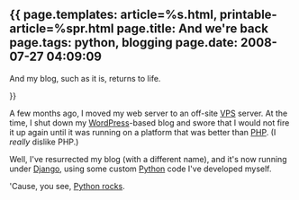 {{
page.templates: article=%s.html, printable-article=%spr.html
page.title: And we're back
page.tags: python, blogging
page.date: 2008-07-27 04:09:09
---
And my blog, such as it is, returns to life.





}}

A few months ago, I moved my web server to an off-site
[VPS][] server.
At the time, I shut down my
[WordPress][]-based blog and swore that I
would not fire it up again until it was running on a platform that
was better than [PHP][]. (I *really* dislike
PHP.)

Well, I've resurrected my blog (with a different name), and it's
now running under [Django][], using
some custom [Python][] code I've developed
myself.

'Cause, you see, [Python rocks][].




[VPS]: http://en.wikipedia.org/wiki/Virtual_private_server
[WordPress]: http://www.wordpress.org/
[PHP]: http://www.php.net/
[Django]: http://www.djangoproject.com/
[Python]: http://www.python.org/
[Python rocks]: http://pythonrocks.com/
